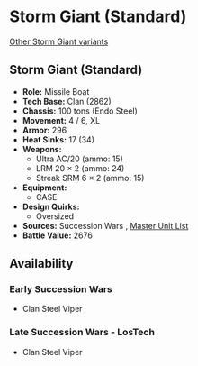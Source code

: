 # Storm Giant (Standard) 

[Other Storm Giant variants](../storm_giant.md) 

## Storm Giant (Standard) 

- **Role:** Missile Boat 
- **Tech Base:** Clan (2862) 
- **Chassis:** 100 tons (Endo Steel) 
- **Movement:** 4 / 6, XL 
- **Armor:** 296 
- **Heat Sinks:** 17 (34) 
- **Weapons:** 
  - Ultra AC/20 (ammo: 15) 
  - LRM 20 × 2 (ammo: 24) 
  - Streak SRM 6 × 2 (ammo: 15) 
- **Equipment:** 
  - CASE 
- **Design Quirks:** 
  - Oversized 
- **Sources:** Succession Wars , [Master Unit List](http://masterunitlist.info/Unit/Details/7649/storm-giant-standard) 
- **Battle Value:** 2676 

## Availability 

### Early Succession Wars 

- Clan Steel Viper 

### Late Succession Wars - LosTech 

- Clan Steel Viper 

